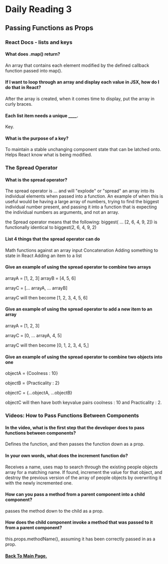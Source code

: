 # Daily Reading 3

## Passing Functions as Props

### React Docs - lists and keys

#### What does .map() return?
An array that contains each element modified by the defined callback function passed into map().

#### If I want to loop through an array and display each value in JSX, how do I do that in React?
After the array is created, when it comes time to display, put the array in curly braces.

#### Each list item needs a unique ____.
Key.

#### What is the purpose of a key?
To maintain a stable unchanging component state that can be latched onto. Helps React know what is being modified.

### The Spread Operator

#### What is the spread operator?
The spread operator is ... and will "explode" or "spread" an array into its individual elements when passed into a function. An example of when this is useful would be having a large array of numbers, trying to find the biggest individual number present, and passing it into a function that is expecting the individual numbers as arguments, and not an array.

the Spread operator means that the following:   biggest( ... [2, 6, 4, 9, 2]) is functionally identical to    biggest(2, 6, 4, 9, 2)


#### List 4 things that the spread operator can do

Math functions against an array input
Concatenation
Adding something to state in React
Adding an item to a list

#### Give an example of using the spread operator to combine two arrays

arrayA = [1, 2, 3]
arrayB = [4, 5, 6]

arrayC = [... arrayA, ... arrayB]

arrayC will then become [1, 2, 3, 4, 5, 6]

#### Give an example of using the spread operator to add a new item to an array

arrayA = [1, 2, 3]

arrayC = [0, ... arrayA, 4, 5]

arrayC will then become [0, 1, 2, 3, 4, 5,]

#### Give an example of using the spread operator to combine two objects into one

objectA = {Coolness : 10}

objectB = {Practicality : 2}

objectC = {...objectA, ...objectB}

objectC will then have both keyvalue pairs coolness : 10 and Practicality : 2.

### Videos: How to Pass Functions Between Components

#### In the video, what is the first step that the developer does to pass functions between components?

Defines the function, and then passes the function down as a prop.

#### In your own words, what does the increment function do?

Receives a name, uses map to search through the existing people objects array for a matching name. If found, increment the value for that object, and destroy the previous version of the array of people objects by overwriting it with the newly incremented one.

#### How can you pass a method from a parent component into a child component?

passes the method down to the child as a prop.

#### How does the child component invoke a method that was passed to it from a parent component?

this.props.methodName(), assuming it has been correctly passed in as a prop.

#### [Back To Main Page.](https://colorinvert.github.io/reading-notes/)